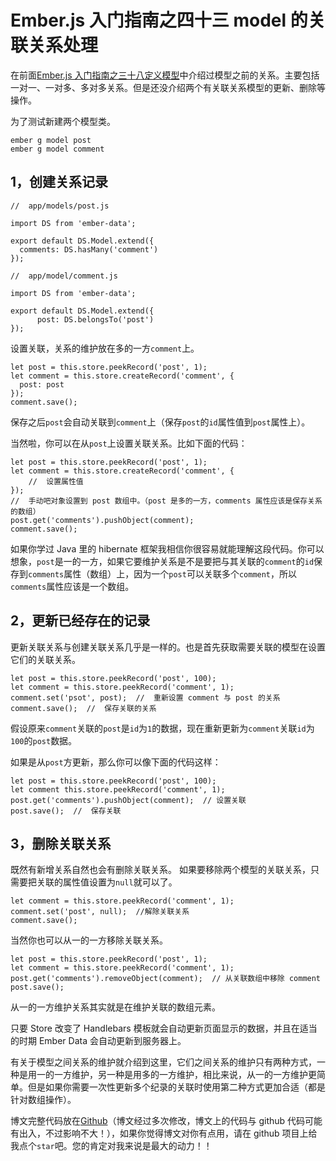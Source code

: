 # Ember.js 入门指南之四十三 model 的关联关系处理

在前面[Ember.js 入门指南之三十八定义模型](http://blog.ddlisting.com/2016/04/08/ding-yi-mo-xing/)中介绍过模型之前的关系。主要包括一对一、一对多、多对多关系。但是还没介绍两个有关联关系模型的更新、删除等操作。

为了测试新建两个模型类。

```
ember g model post  
ember g model comment 
```

## 1，创建关系记录

```
//  app/models/post.js

import DS from 'ember-data';

export default DS.Model.extend({  
  comments: DS.hasMany('comment')
});

//  app/model/comment.js

import DS from 'ember-data';

export default DS.Model.extend({  
      post: DS.belongsTo('post')
}); 
```

设置关联，关系的维护放在多的一方`comment`上。

```
let post = this.store.peekRecord('post', 1);  
let comment = this.store.createRecord('comment', {  
  post: post
});
comment.save(); 
```

保存之后`post`会自动关联到`comment`上（保存`post`的`id`属性值到`post`属性上）。

当然啦，你可以在从`post`上设置关联关系。比如下面的代码：

```
let post = this.store.peekRecord('post', 1);  
let comment = this.store.createRecord('comment', {  
    //  设置属性值
});
//  手动吧对象设置到 post 数组中。（post 是多的一方，comments 属性应该是保存关系的数组）
post.get('comments').pushObject(comment);  
comment.save(); 
```

如果你学过 Java 里的 hibernate 框架我相信你很容易就能理解这段代码。你可以想象，`post`是一的一方，如果它要维护关系是不是要把与其关联的`comment`的`id`保存到`comments`属性（数组）上，因为一个`post`可以关联多个`comment`，所以`comments`属性应该是一个数组。

## 2，更新已经存在的记录

更新关联关系与创建关联关系几乎是一样的。也是首先获取需要关联的模型在设置它们的关联关系。

```
let post = this.store.peekRecord('post', 100);  
let comment = this.store.peekRecord('comment', 1);  
comment.set('psot', post);  //  重新设置 comment 与 post 的关系  
comment.save();  //  保存关联的关系 
```

假设原来`comment`关联的`post`是`id`为`1`的数据，现在重新更新为`comment`关联`id`为`100`的`post`数据。

如果是从`post`方更新，那么你可以像下面的代码这样：

```
let post = this.store.peekRecord('post', 100);  
let comment this.store.peekRecord('comment', 1);  
post.get('comments').pushObject(comment);  // 设置关联  
post.save();  //  保存关联 
```

## 3，删除关联关系

既然有新增关系自然也会有删除关联关系。 如果要移除两个模型的关联关系，只需要把关联的属性值设置为`null`就可以了。

```
let comment = this.store.peekRecord('comment', 1);  
comment.set('post', null);  //解除关联关系  
comment.save(); 
```

当然你也可以从一的一方移除关联关系。

```
let post = this.store.peekRecord('post', 1);  
let comment = this.store.peekRecord('comment', 1);  
post.get('comments').removeObject(comment);  // 从关联数组中移除 comment  
post.save(); 
```

从一的一方维护关系其实就是在维护关联的数组元素。

只要 Store 改变了 Handlebars 模板就会自动更新页面显示的数据，并且在适当的时期 Ember Data 会自动更新到服务器上。

有关于模型之间关系的维护就介绍到这里，它们之间关系的维护只有两种方式，一种是用一的一方维护，另一种是用多的一方维护，相比来说，从一的一方维护更简单。但是如果你需要一次性更新多个纪录的关联时使用第二种方式更加合适（都是针对数组操作）。

博文完整代码放在[Github](https://github.com/ubuntuvim/my_emberjs_code)（博文经过多次修改，博文上的代码与 github 代码可能有出入，不过影响不大！），如果你觉得博文对你有点用，请在 github 项目上给我点个`star`吧。您的肯定对我来说是最大的动力！！